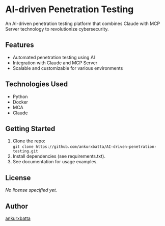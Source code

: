 # AI-driven Penetration Testing

An AI-driven penetration testing platform that combines Claude with MCP Server technology to revolutionize cybersecurity.

## Features
- Automated penetration testing using AI
- Integration with Claude and MCP Server
- Scalable and customizable for various environments

## Technologies Used
- Python
- Docker
- MCA
- Claude

## Getting Started
1. Clone the repo:  
   `git clone https://github.com/ankurxbatta/AI-driven-penetration-testing.git`
2. Install dependencies (see requirements.txt).
3. See documentation for usage examples.

## License
*No license specified yet.*

## Author
[ankurxbatta](https://github.com/ankurxbatta)
